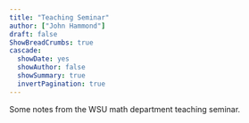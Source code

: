 ```yaml
---
title: "Teaching Seminar"
author: ["John Hammond"]
draft: false
ShowBreadCrumbs: true
cascade:
  showDate: yes
  showAuthor: false
  showSummary: true
  invertPagination: true
---
```


Some notes from the WSU math department teaching seminar.

<!--more-->


